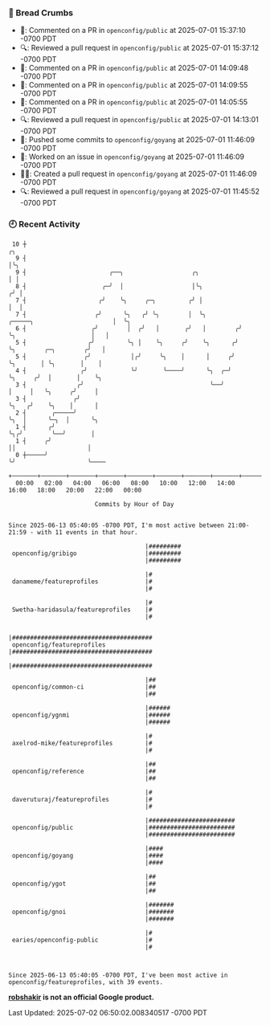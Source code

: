 ### 🍞 Bread Crumbs

 * 💬: Commented on a PR in  `openconfig/public` at 2025-07-01 15:37:10 -0700 PDT
 * 🔍: Reviewed a pull request in  `openconfig/public` at 2025-07-01 15:37:12 -0700 PDT
 * 💬: Commented on a PR in  `openconfig/public` at 2025-07-01 14:09:48 -0700 PDT
 * 💬: Commented on a PR in  `openconfig/public` at 2025-07-01 14:09:55 -0700 PDT
 * 💬: Commented on a PR in  `openconfig/public` at 2025-07-01 14:05:55 -0700 PDT
 * 🔍: Reviewed a pull request in  `openconfig/public` at 2025-07-01 14:13:01 -0700 PDT
 * 🚢: Pushed some commits to `openconfig/goyang` at 2025-07-01 11:46:09 -0700 PDT
 * 👀: Worked on an issue in `openconfig/goyang` at 2025-07-01 11:46:09 -0700 PDT
 * ✍🏼: Created a pull request in `openconfig/goyang` at 2025-07-01 11:46:09 -0700 PDT
 * 🔍: Reviewed a pull request in  `openconfig/goyang` at 2025-07-01 11:45:52 -0700 PDT

### 🕘 Recent Activity
```
 10 ┼                                                                                         ╭╮
  9 ┤                                                                                         │╰╮
  9 ┤                       ╭──╮                   ╭╮                                         │ │
  8 ┤                     ╭─╯  │                   │╰╮                                       ╭╯ │
  7 ┤                    ╭╯    ╰╮     ╭─╮         ╭╯ │                                       │  │
  7 ┤                   ╭╯      ╰╮   ╭╯ ╰╮        │  ╰╮         ╭─────╮                      │  ╰╮
  6 ┤                  ╭╯        │  ╭╯   │       ╭╯   │        ╭╯     ╰╮                     │   │
  5 ┤                 ╭╯         ╰╮ │    ╰╮     ╭╯    ╰╮      ╭╯       ╰╮        ╭─╮        ╭╯   │
  5 ┤                ╭╯           │╭╯     ╰╮    │      │     ╭╯         ╰╮       │ ╰╮       │    │
  4 ┤               ╭╯            ╰╯       ╰────╯      ╰╮  ╭─╯           ╰╮     ╭╯  │       │    ╰╮
  3 ┤              ╭╯                                   ╰──╯              │     │   ╰╮     ╭╯     │
  3 ┤             ╭╯                                                      ╰╮   ╭╯    ╰╮    │      │
  2 ┤       ╭─────╯                                                        ╰╮  │      ╰─╮  │      ╰╮
  1 ┤      ╭╯                                                               ╰╮╭╯        ╰──╯       │
  1 ┤     ╭╯                                                                 ││                    │
  0 ┼─────╯                                                                  ╰╯                    ╰────
    +───────+───────+───────+───────+───────+───────+───────+───────+───────+───────+───────+───────+────
  00:00   02:00   04:00   06:00   08:00   10:00   12:00   14:00   16:00   18:00   20:00   22:00   00:00   

						Commits by Hour of Day


Since 2025-06-13 05:40:05 -0700 PDT, I'm most active between 21:00-21:59 - with 11 events in that hour.

```



```
                                      |#########
 openconfig/gribigo                   |#########
                                      |#########

                                      |#
 danameme/featureprofiles             |#
                                      |#

                                      |#
 Swetha-haridasula/featureprofiles    |#
                                      |#

                                      |#######################################
 openconfig/featureprofiles           |#######################################
                                      |#######################################

                                      |##
 openconfig/common-ci                 |##
                                      |##

                                      |######
 openconfig/ygnmi                     |######
                                      |######

                                      |#
 axelrod-mike/featureprofiles         |#
                                      |#

                                      |##
 openconfig/reference                 |##
                                      |##

                                      |#
 daveruturaj/featureprofiles          |#
                                      |#

                                      |########################
 openconfig/public                    |########################
                                      |########################

                                      |####
 openconfig/goyang                    |####
                                      |####

                                      |##
 openconfig/ygot                      |##
                                      |##

                                      |#######
 openconfig/gnoi                      |#######
                                      |#######

                                      |#
 earies/openconfig-public             |#
                                      |#



Since 2025-06-13 05:40:05 -0700 PDT, I've been most active in openconfig/featureprofiles, with 39 events.

```
**[robshakir](mailto:robjs@google.com) is not an official Google product.**  


Last Updated: 2025-07-02 06:50:02.008340517 -0700 PDT
